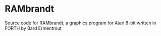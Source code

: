 # RAMbrandt
Source code for RAMbrandt, a graphics program for Atari 8-bit written in FORTH by Bard Ermentrout
